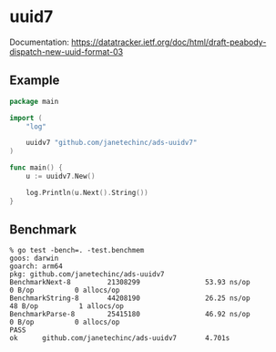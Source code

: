 # uuid7

Documentation:
https://datatracker.ietf.org/doc/html/draft-peabody-dispatch-new-uuid-format-03

## Example

```go
package main

import (
    "log"

    uuidv7 "github.com/janetechinc/ads-uuidv7"
)

func main() {
    u := uuidv7.New()

    log.Println(u.Next().String())
}
```

## Benchmark

```
% go test -bench=. -test.benchmem
goos: darwin
goarch: arm64
pkg: github.com/janetechinc/ads-uuidv7
BenchmarkNext-8         21308299                53.93 ns/op            0 B/op          0 allocs/op
BenchmarkString-8       44208190                26.25 ns/op           48 B/op          1 allocs/op
BenchmarkParse-8        25415180                46.92 ns/op            0 B/op          0 allocs/op
PASS
ok      github.com/janetechinc/ads-uuidv7       4.701s
```